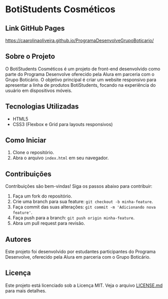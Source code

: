# BotiStudents Cosméticos
## Link GitHub Pages
https://caarolinaoliveira.github.io/ProgramaDesenvolveGrupoBoticario/
## Sobre o Projeto

O BotiStudents Cosméticos é um projeto de front-end desenvolvido como parte do Programa Desenvolve oferecido pela Alura em parceria com o Grupo Boticário. O objetivo principal é criar um website responsivo para apresentar a linha de produtos BotiStudents, focando na experiência do usuário em dispositivos móveis.

## Tecnologias Utilizadas

- HTML5
- CSS3 (Flexbox e Grid para layouts responsivos)

## Como Iniciar

1. Clone o repositório.
2. Abra o arquivo `index.html` em seu navegador.

## Contribuições

Contribuições são bem-vindas! Siga os passos abaixo para contribuir:

1. Faça um fork do repositório.
2. Crie uma branch para sua feature: `git checkout -b minha-feature`.
3. Faça commit das suas alterações: `git commit -m 'Adicionando nova feature'`.
4. Faça push para a branch: `git push origin minha-feature`.
5. Abra um pull request para revisão.

## Autores

Este projeto foi desenvolvido por estudantes participantes do Programa Desenvolve, oferecido pela Alura em parceria com o Grupo Boticário.

## Licença

Este projeto está licenciado sob a Licença MIT. Veja o arquivo [LICENSE.md](./LICENSE.md) para mais detalhes.
